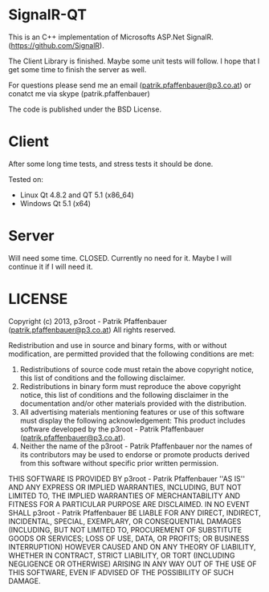 SignalR-QT
==========

This is an C++ implementation of Microsofts ASP.Net SignalR. (https://github.com/SignalR).

The Client Library is finished. Maybe some unit tests will follow. I hope that I get some time to finish the server as well. 

For questions please send me an email (patrik.pfaffenbauer@p3.co.at) or conatct me via skype (patrik.pfaffenbauer)

The code is published under the BSD License.



Client
======

After some long time tests, and stress tests it should be done.

Tested on:
 * Linux Qt 4.8.2 and QT 5.1 (x86_64)
 * Windows Qt 5.1 (x64)


Server
======

Will need some time. CLOSED. Currently no need for it. Maybe I will continue it if I will need it.


LICENSE
======

Copyright (c) 2013, p3root - Patrik Pfaffenbauer (patrik.pfaffenbauer@p3.co.at)
All rights reserved.
 
Redistribution and use in source and binary forms, with or without
modification, are permitted provided that the following conditions are met:

 1. Redistributions of source code must retain the above copyright
    notice, this list of conditions and the following disclaimer.
 2. Redistributions in binary form must reproduce the above copyright
    notice, this list of conditions and the following disclaimer in the
    documentation and/or other materials provided with the distribution.
 3. All advertising materials mentioning features or use of this software
    must display the following acknowledgement:
    This product includes software developed by the p3root - Patrik Pfaffenbauer (patrik.pfaffenbauer@p3.co.at).
 4. Neither the name of the p3root - Patrik Pfaffenbauer nor the
    names of its contributors may be used to endorse or promote products
    derived from this software without specific prior written permission.

THIS SOFTWARE IS PROVIDED BY p3root - Patrik Pfaffenbauer ''AS IS'' AND ANY
EXPRESS OR IMPLIED WARRANTIES, INCLUDING, BUT NOT LIMITED TO, THE IMPLIED
WARRANTIES OF MERCHANTABILITY AND FITNESS FOR A PARTICULAR PURPOSE ARE
DISCLAIMED. IN NO EVENT SHALL p3root - Patrik Pfaffenbauer BE LIABLE FOR ANY
DIRECT, INDIRECT, INCIDENTAL, SPECIAL, EXEMPLARY, OR CONSEQUENTIAL DAMAGES
(INCLUDING, BUT NOT LIMITED TO, PROCUREMENT OF SUBSTITUTE GOODS OR SERVICES;
LOSS OF USE, DATA, OR PROFITS; OR BUSINESS INTERRUPTION) HOWEVER CAUSED AND
ON ANY THEORY OF LIABILITY, WHETHER IN CONTRACT, STRICT LIABILITY, OR TORT
(INCLUDING NEGLIGENCE OR OTHERWISE) ARISING IN ANY WAY OUT OF THE USE OF THIS
SOFTWARE, EVEN IF ADVISED OF THE POSSIBILITY OF SUCH DAMAGE.

